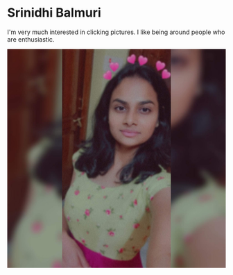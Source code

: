 # Srinidhi Balmuri

I'm very much interested in clicking pictures. I like being around people who are enthusiastic. <br>

![Srinidhi](./SrinidhiBalmuri.jpg)

